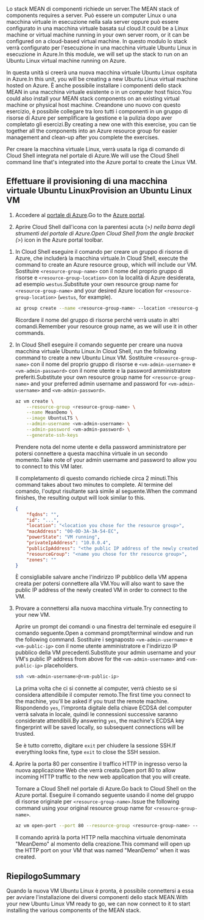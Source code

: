 <span data-ttu-id="3734d-101">Lo stack MEAN di componenti richiede un server.</span><span class="sxs-lookup"><span data-stu-id="3734d-101">The MEAN stack of components requires a server.</span></span> <span data-ttu-id="3734d-102">Può essere un computer Linux o una macchina virtuale in esecuzione nella sala server oppure può essere configurato in una macchina virtuale basata sul cloud.</span><span class="sxs-lookup"><span data-stu-id="3734d-102">It could be a Linux machine or virtual machine running in your own server room, or it can be configured on a cloud-based virtual machine.</span></span> <span data-ttu-id="3734d-103">In questo modulo lo stack verrà configurato per l'esecuzione in una macchina virtuale Ubuntu Linux in esecuzione in Azure.</span><span class="sxs-lookup"><span data-stu-id="3734d-103">In this module, we will set up the stack to run on an Ubuntu Linux virtual machine running on Azure.</span></span>

<span data-ttu-id="3734d-104">In questa unità si creerà una nuova macchina virtuale Ubuntu Linux ospitata in Azure.</span><span class="sxs-lookup"><span data-stu-id="3734d-104">In this unit, you will be creating a new Ubuntu Linux virtual machine hosted on Azure.</span></span> <span data-ttu-id="3734d-105">È anche possibile installare i componenti dello stack MEAN in una macchina virtuale esistente o in un computer host fisico.</span><span class="sxs-lookup"><span data-stu-id="3734d-105">You could also install your MEAN stack components on an existing virtual machine or physical host machine.</span></span> <span data-ttu-id="3734d-106">Creandone uno nuovo con questo esercizio, è possibile collegare tra loro tutti i componenti in un gruppo di risorse di Azure per semplificare la gestione e la pulizia dopo aver completato gli esercizi.</span><span class="sxs-lookup"><span data-stu-id="3734d-106">By creating a new one with this exercise, you can tie together all the components into an Azure resource group for easier management and clean-up after you complete the exercises.</span></span>

<span data-ttu-id="3734d-107">Per creare la macchina virtuale Linux, verrà usata la riga di comando di Cloud Shell integrata nel portale di Azure.</span><span class="sxs-lookup"><span data-stu-id="3734d-107">We will use the Cloud Shell command line that's integrated into the Azure portal to create the Linux VM.</span></span>

## <a name="provision-an-ubuntu-linux-vm"></a><span data-ttu-id="3734d-108">Effettuare il provisioning di una macchina virtuale Ubuntu Linux</span><span class="sxs-lookup"><span data-stu-id="3734d-108">Provision an Ubuntu Linux VM</span></span>

1. <span data-ttu-id="3734d-109">Accedere al [portale di Azure](https://portal.azure.com?azure-portal=true).</span><span class="sxs-lookup"><span data-stu-id="3734d-109">Go to the [Azure portal](https://portal.azure.com?azure-portal=true).</span></span>

1. <span data-ttu-id="3734d-110">Aprire Cloud Shell dall'icona con la parentesi acuta (>_) nella barra degli strumenti del portale di Azure.</span><span class="sxs-lookup"><span data-stu-id="3734d-110">Open Cloud Shell from the angle bracket (>_) icon in the Azure portal toolbar.</span></span>

<!---TODO: Update for sandbox--->
1. <span data-ttu-id="3734d-111">In Cloud Shell eseguire il comando per creare un gruppo di risorse di Azure, che includerà la macchina virtuale.</span><span class="sxs-lookup"><span data-stu-id="3734d-111">In Cloud Shell, execute the command to create an Azure resource group, which will include our VM.</span></span> <span data-ttu-id="3734d-112">Sostituire `<resource-group-name>` con il nome del proprio gruppo di risorse e `<resource-group-location>` con la località di Azure desiderata, ad esempio `westus`.</span><span class="sxs-lookup"><span data-stu-id="3734d-112">Substitute your own resource group name for `<resource-group-name>` and your desired Azure location for `<resource-group-location>` (`westus`, for example).</span></span>


    ```bash
    az group create --name <resource-group-name> --location <resource-group-location>
    ```

    <span data-ttu-id="3734d-113">Ricordare il nome del gruppo di risorse perché verrà usato in altri comandi.</span><span class="sxs-lookup"><span data-stu-id="3734d-113">Remember your resource group name, as we will use it in other commands.</span></span>

1. <span data-ttu-id="3734d-114">In Cloud Shell eseguire il comando seguente per creare una nuova macchina virtuale Ubuntu Linux.</span><span class="sxs-lookup"><span data-stu-id="3734d-114">In Cloud Shell, run the following command to create a new Ubuntu Linux VM.</span></span> <span data-ttu-id="3734d-115">Sostituire `<resource-group-name>` con il nome del proprio gruppo di risorse e `<vm-admin-username>` e `<vm-admin-password>` con il nome utente e la password amministratore preferiti.</span><span class="sxs-lookup"><span data-stu-id="3734d-115">Substitute your own resource group name for `<resource-group-name>` and your preferred admin username and password for `<vm-admin-username>` and `<vm-admin-password>`.</span></span>

    ```bash
    az vm create \
        --resource-group <resource-group-name> \
        --name MeanDemo \
        --image UbuntuLTS \
        --admin-username <vm-admin-username> \
        --admin-password <vm-admin-password> \
        --generate-ssh-keys
    ```

    <span data-ttu-id="3734d-116">Prendere nota del nome utente e della password amministratore per potersi connettere a questa macchina virtuale in un secondo momento.</span><span class="sxs-lookup"><span data-stu-id="3734d-116">Take note of your admin username and password to allow you to connect to this VM later.</span></span>

    <span data-ttu-id="3734d-117">Il completamento di questo comando richiede circa 2 minuti.</span><span class="sxs-lookup"><span data-stu-id="3734d-117">This command takes about two minutes to complete.</span></span> <span data-ttu-id="3734d-118">Al termine del comando, l'output risultante sarà simile al seguente.</span><span class="sxs-lookup"><span data-stu-id="3734d-118">When the command finishes, the resulting output will look similar to this.</span></span>

    ```json
    {
        "fqdns": "",
        "id": "...",
        "location": "<location you chose for the resource group>",
        "macAddress": "00-0D-3A-3A-54-EC",
        "powerState": "VM running",
        "privateIpAddress": "10.0.0.4",
        "publicIpAddress": "<the public IP address of the newly created machine>",
        "resourceGroup": "<name you chose for thr resource group>",
        "zones": ""
    }
    ```

    <span data-ttu-id="3734d-119">È consigliabile salvare anche l'indirizzo IP pubblico della VM appena creata per potersi connettere alla VM.</span><span class="sxs-lookup"><span data-stu-id="3734d-119">You will also want to save the public IP address of the newly created VM in order to connect to the VM.</span></span>

1. <span data-ttu-id="3734d-120">Provare a connettersi alla nuova macchina virtuale.</span><span class="sxs-lookup"><span data-stu-id="3734d-120">Try connecting to your new VM.</span></span>

    <span data-ttu-id="3734d-121">Aprire un prompt dei comandi o una finestra del terminale ed eseguire il comando seguente.</span><span class="sxs-lookup"><span data-stu-id="3734d-121">Open a command prompt/terminal window and run the following command.</span></span> <span data-ttu-id="3734d-122">Sostituire i segnaposto `<vm-admin-username>` e `<vm-public-ip>` con il nome utente amministratore e l'indirizzo IP pubblico della VM precedenti.</span><span class="sxs-lookup"><span data-stu-id="3734d-122">Substitute your admin username and your VM's public IP address from above for the `<vm-admin-username>` and `<vm-public-ip>` placeholders.</span></span>

    ```bash
    ssh <vm-admin-username>@<vm-public-ip>
    ```

    <span data-ttu-id="3734d-123">La prima volta che ci si connette al computer, verrà chiesto se si considera attendibile il computer remoto.</span><span class="sxs-lookup"><span data-stu-id="3734d-123">The first time you connect to the machine, you'll be asked if you trust the remote machine.</span></span> <span data-ttu-id="3734d-124">Rispondendo `yes`, l'impronta digitale della chiave ECDSA del computer verrà salvata in locale, quindi le connessioni successive saranno considerate attendibili.</span><span class="sxs-lookup"><span data-stu-id="3734d-124">By answering `yes`, the machine's ECDSA key fingerprint will be saved locally, so subsequent connections will be trusted.</span></span>

    <span data-ttu-id="3734d-125">Se è tutto corretto, digitare `exit` per chiudere la sessione SSH.</span><span class="sxs-lookup"><span data-stu-id="3734d-125">If everything looks fine, type `exit` to close the SSH session.</span></span>

1. <span data-ttu-id="3734d-126">Aprire la porta 80 per consentire il traffico HTTP in ingresso verso la nuova applicazione Web che verrà creata.</span><span class="sxs-lookup"><span data-stu-id="3734d-126">Open port 80 to allow incoming HTTP traffic to the new web application that you will create.</span></span>

    <span data-ttu-id="3734d-127">Tornare a Cloud Shell nel portale di Azure.</span><span class="sxs-lookup"><span data-stu-id="3734d-127">Go back to Cloud Shell on the Azure portal.</span></span> <span data-ttu-id="3734d-128">Eseguire il comando seguente usando il nome del gruppo di risorse originale per `<resource-group-name>`.</span><span class="sxs-lookup"><span data-stu-id="3734d-128">Issue the following command using your original resource group name for `<resource-group-name>`.</span></span>

    ``` bash
    az vm open-port --port 80 --resource-group <resource-group-name> --name MeanDemo
    ```

    <span data-ttu-id="3734d-129">Il comando aprirà la porta HTTP nella macchina virtuale denominata "MeanDemo" al momento della creazione.</span><span class="sxs-lookup"><span data-stu-id="3734d-129">This command will open up the HTTP port on your VM that was named "MeanDemo" when it was created.</span></span>

## <a name="summary"></a><span data-ttu-id="3734d-130">Riepilogo</span><span class="sxs-lookup"><span data-stu-id="3734d-130">Summary</span></span>

<span data-ttu-id="3734d-131">Quando la nuova VM Ubuntu Linux è pronta, è possibile connettersi a essa per avviare l'installazione dei diversi componenti dello stack MEAN.</span><span class="sxs-lookup"><span data-stu-id="3734d-131">With your new Ubuntu Linux VM ready to go, we can now connect to it to start installing the various components of the MEAN stack.</span></span>